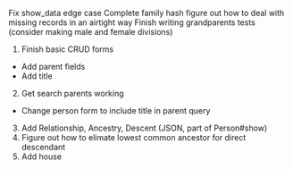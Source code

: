 Fix show_data edge case
Complete family hash figure out how to deal with missing records in an airtight way
Finish writing grandparents tests (consider making male and female divisions)


1. Finish basic CRUD forms
  * Add parent fields
  * Add title
2. Get search parents working
  * Change person form to include title in parent query
3. Add Relationship, Ancestry, Descent (JSON, part of Person#show)
4. Figure out how to elimate lowest common ancestor for direct descendant
5. Add house

